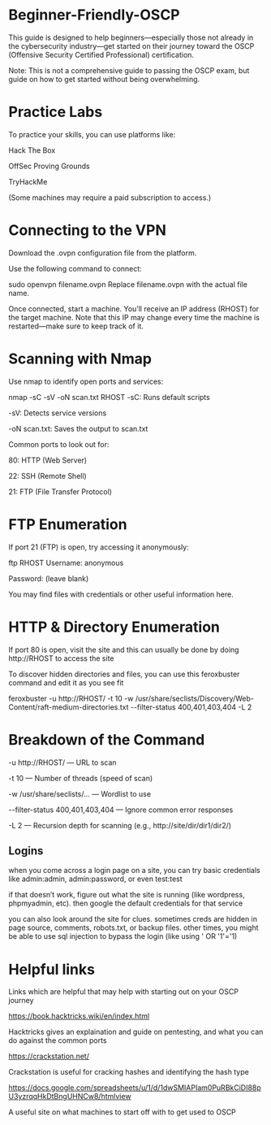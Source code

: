# Beginner-Friendly-OSCP

This guide is designed to help beginners—especially those not already in the cybersecurity industry—get started on their journey toward the OSCP (Offensive Security Certified Professional) certification.

Note: This is not a comprehensive guide to passing the OSCP exam, but guide on how to get started without being overwhelming.

# Practice Labs
To practice your skills, you can use platforms like:

Hack The Box

OffSec Proving Grounds

TryHackMe

(Some machines may require a paid subscription to access.)

# Connecting to the VPN
Download the .ovpn configuration file from the platform.

Use the following command to connect:


sudo openvpn filename.ovpn
Replace filename.ovpn with the actual file name.

Once connected, start a machine. You’ll receive an IP address (RHOST) for the target machine. Note that this IP may change every time the machine is restarted—make sure to keep track of it.

# Scanning with Nmap
Use nmap to identify open ports and services:


nmap -sC -sV -oN scan.txt RHOST
-sC: Runs default scripts

-sV: Detects service versions

-oN scan.txt: Saves the output to scan.txt

Common ports to look out for:

80: HTTP (Web Server)

22: SSH (Remote Shell)

21: FTP (File Transfer Protocol)

# FTP Enumeration
If port 21 (FTP) is open, try accessing it anonymously:


ftp RHOST
Username: anonymous

Password: (leave blank)

You may find files with credentials or other useful information here.

# HTTP & Directory Enumeration
If port 80 is open, visit the site and this can usually be done by doing http://RHOST to access the site


To discover hidden directories and files, you can use this feroxbuster command and edit it as you see fit


feroxbuster -u http://RHOST/ -t 10 -w /usr/share/seclists/Discovery/Web-Content/raft-medium-directories.txt --filter-status 400,401,403,404 -L 2

# Breakdown of the Command
-u http://RHOST/ — URL to scan

-t 10 — Number of threads (speed of scan)

-w /usr/share/seclists/... — Wordlist to use

--filter-status 400,401,403,404 — Ignore common error responses

-L 2 — Recursion depth for scanning (e.g., http://site/dir/dir1/dir2/)

## Logins

when you come across a login page on a site, you can try basic credentials like admin:admin, admin:password, or even test:test

if that doesn’t work, figure out what the site is running (like wordpress, phpmyadmin, etc). then google the default credentials for that service

you can also look around the site for clues. sometimes creds are hidden in page source, comments, robots.txt, or backup files. other times, you might be able to use sql injection to bypass the login (like using ' OR '1'='1)



# Helpful links

Links which are helpful that may help with starting out on your OSCP journey

https://book.hacktricks.wiki/en/index.html

Hacktricks gives an explaination and guide on pentesting, and what you can do against the common ports

https://crackstation.net/

Crackstation is useful for cracking hashes and identifying the hash type

https://docs.google.com/spreadsheets/u/1/d/1dwSMIAPIam0PuRBkCiDI88pU3yzrqqHkDtBngUHNCw8/htmlview

A useful site on what machines to start off with to get used to OSCP
